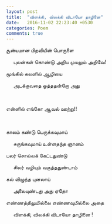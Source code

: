 ```yaml
---
layout: post
title:  "விளக்கி, விலக்கி விடாயோ தாழினை"
date:   2016-11-02 22:23:40 +0530
categories: Poem
comments: true
---
```

சூன்யமான பிறவியின் பொருளை

&nbsp;&nbsp;&nbsp;&nbsp;&nbsp;புலன்கள் கொண்டு அறிய முயலும் அறிவே!

மூங்கில் கலனில் ஆழியை

&nbsp;&nbsp;&nbsp;&nbsp;&nbsp;அடக்குவதை ஒத்ததன்றோ அது


&nbsp;&nbsp;&nbsp;&nbsp;&nbsp;

என்னில் எங்கோ ஆவல் ஊற்று!!


&nbsp;&nbsp;&nbsp;&nbsp;&nbsp;

காலம் கண்டு பெருக்கவுமாய்

&nbsp;&nbsp;&nbsp;&nbsp;&nbsp;சுருங்கவுமாய் உள்ளதந்த ஞானம்

பலர் சொல்லக் கேட்டதுண்டு

&nbsp;&nbsp;&nbsp;&nbsp;&nbsp;சிலர் வழியும் வகுத்ததுண்டாம்

கல் விழுந்த புனலாய்

&nbsp;&nbsp;&nbsp;&nbsp;&nbsp;அலையுண்டது அது ஏதோ

எண்ணத்திலுமில்லை எண்ணவுமில்லை அதை

&nbsp;&nbsp;&nbsp;&nbsp;&nbsp;விளக்கி, விலக்கி விடாயோ தாழினை !
